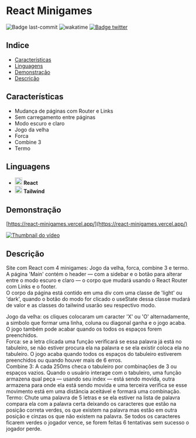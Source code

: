 # React Minigames  
![Badge last-commit](https://img.shields.io/github/last-commit/aaneleh/react-minigames)
![wakatime](https://wakatime.com/badge/user/63a62ebf-02b8-40ab-b01b-99f672dace05/project/8a882fc3-e5a0-439d-ac07-9b545e01a0b5.svg)
[![Badge twitter](https://img.shields.io/twitter/follow/helena_kurzzz)](https://twitter.com/helena_kurzzz)


## Indice

* [Características](#características)
* [Linguagens](#linguagens)
* [Demonstração](#demonstração)
* [Descrição](#descrição)

## Características

- Mudança de páginas com Router e Links
- Sem carregamento entre páginas
- Modo escuro e claro
- Jogo da velha
- Forca
- Combine 3
- Termo


## Linguagens

- <img src="https://cdn.jsdelivr.net/gh/devicons/devicon/icons/react/react-original.svg"  width="20px" height="auto" /> **React**
- <img src="https://cdn.jsdelivr.net/gh/devicons/devicon/icons/tailwindcss/tailwindcss-plain.svg"  width="20px" height="auto" /> **Tailwind**


## Demonstração

[https://react-minigames.vercel.app/](https://react-minigames.vercel.app/)
  
[![Thumbnail do vídeo](https://img.youtube.com/vi/3GWXBo5eqM4/0.jpg)](https://youtu.be/3GWXBo5eqM4)

## Descrição

Site com React com 4 minigames: Jogo da velha, forca, combine 3 e termo.  
A página 'Main' contém o header — com a sidebar e o botão para alterar entre o modo escuro e claro — o corpo que mudará usando o React Router com Links e o footer.  
O corpo da página está contido em uma div com uma classe de 'light' ou 'dark', quando o botão do modo for clicado o useState dessa classe mudará de valor e as classes do tailwind usarão seu respectivo modo.  
  
Jogo da velha: os cliques colocaram um caracter 'X' ou 'O' alternadamente, a simbolo que formar uma linha, coluna ou diagonal ganha e o jogo acaba. O jogo também pode acabar quando os todos os espaços forem preenchidos.  
Forca: se a letra clicada uma função verificará se essa palavra já está no tabuleiro, se não estiver procura ela na palavra e se ela existir coloca ela no tabuleiro. O jogo acaba quando todos os espaços do tabuleiro estiverem preenchidos ou quando houver mais de 6 erros.  
Combine 3: A cada 250ms checa o tabuleiro por combinações de 3 ou espaços vazios. Quando o usuário interage com o tabuleiro, uma função armazena qual peça — usando seu index — está sendo movida, outra armazena para onde ela está sendo movida e uma terceira verifica se esse movimento está em uma distância aceitável e formará uma combinação.  
Termo: Chute uma palavra de 5 letras e se ela estiver na lista de palavra compara ela com a palavra certa deixando os caracteres que estão na posição correta verdes, os que existem na palavra mas estão em outra posição e cinzas os que não existem na palavra. Se todos os caracteres ficarem verdes o jogador vence, se forem feitas 6 tentativas sem sucesso o jogador perde.
